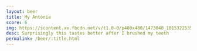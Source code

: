 ```yaml
---
layout: beer
title: My Antonia
score: 6
img: https://scontent.xx.fbcdn.net/v/t1.0-0/p480x480/1473040_10153225353703745_3939681785801200434_n.jpg?oh=b1e163248004c081a24783703857b957&oe=590AE8B3
desc: Surprisingly this tastes better after I brushed my teeth
permalink: /beer/:title.html
---
```

